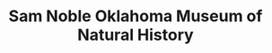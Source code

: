 ---
layout: repo
title: "Sam Noble Oklahoma Museum of Natural History"
id: 24511
permalink: repos/24511/
---